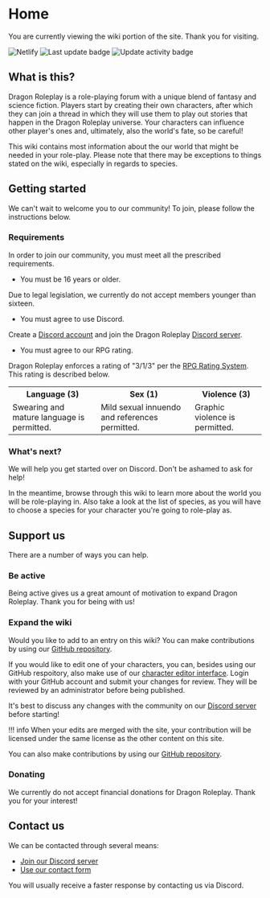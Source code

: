 # Home
You are currently viewing the wiki portion of the site. Thank you for visiting.

![Netlify](https://img.shields.io/netlify/371397fe-a565-4cca-aea6-75aa6e7ac531?style=for-the-badge)
![Last update badge](https://img.shields.io/github/last-commit/dragonprojects/dragonroleplay?label=last%20update&style=for-the-badge) ![Update activity badge](https://img.shields.io/github/commit-activity/m/dragonprojects/dragonroleplay?label=Update%20activity&style=for-the-badge)

## What is this?
Dragon Roleplay is a role-playing forum with a unique blend of fantasy and science fiction. Players start by creating their own characters, after which they can join a thread in which they will use them to play out stories that happen in the Dragon Roleplay universe. Your characters can influence other player's ones and, ultimately, also the world's fate, so be careful!

This wiki contains most information about the our world that might be needed in your role-play. Please note that there may be exceptions to things stated on the wiki, especially in regards to species.

## Getting started
We can't wait to welcome you to our community! To join, please follow the instructions below.

### Requirements
In order to join our community, you must meet all the prescribed requirements.

* You must be 16 years or older.

Due to legal legislation, we currently do not accept members younger than sixteen.

* You must agree to use Discord.

Create a [Discord account](https://discordapp.com/register) and join the Dragon Roleplay [Discord server](https://discord.gg/DagHsG9).

* You must agree to our RPG rating.

Dragon Roleplay enforces a rating of "3/1/3" per the [RPG Rating System](https://rpgrating.com/). This rating is described below.

<table>
    <tr>
        <th>Language (3)</th>
        <th>Sex (1)</th>
        <th>Violence (3)</th>
    </tr>
    <tr>
        <td>Swearing and mature language is permitted.</td>
        <td>Mild sexual innuendo and references permitted.</td>
        <td>Graphic violence is permitted.</td>
    </tr>
</table>

### What's next?
We will help you get started over on Discord. Don't be ashamed to ask for help!

In the meantime, browse through this wiki to learn more about the world you will be role-playing in. Also take a look at the list of species, as you will have to choose a species for your character you're going to role-play as.

## Support us
There are a number of ways you can help.

### Be active
Being active gives us a great amount of motivation to expand Dragon Roleplay. Thank you for being with us!

### Expand the wiki
Would you like to add to an entry on this wiki? You can make contributions by using our [GitHub repository](https://github.com/dragonprojects/dragonroleplay).

If you would like to edit one of your characters, you can, besides using our GitHub respoitory, also make use of our [character editor interface](/editor). Login with your GitHub account and submit your changes for review. They will be reviewed by an administrator before being published.

It's best to discuss any changes with the community  on our [Discord server](https://discord.gg/MJ2HGkT) before starting!

!!! info
    When your edits are merged with the site, your contribution will be licensed under the same license as the other content on this site.

You can also make contributions by using our [GitHub repository](https://github.com/dragonprojects/dragonroleplay).

### Donating
We currently do not accept financial donations for Dragon Roleplay. Thank you for your interest!

## Contact us
We can be contacted through several means:

* [Join our Discord server](https://discord.gg/DagHsG9)
* [Use our contact form](https://jellezwie.rs/#contact)

You will usually receive a faster response by contacting us via Discord.
